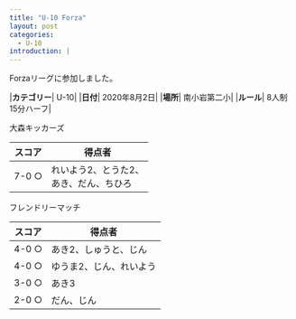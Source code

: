 ```yaml
---
title: "U-10 Forza"
layout: post
categories:
  - U-10
introduction: |
---
```


Forzaリーグに参加しました。  

|**カテゴリー**| U-10|
|**日付**| 2020年8月2日|
|**場所**| 南小岩第二小|
|**ルール**| 8人制15分ハーフ|

大森キッカーズ

|スコア|得点者|
|---|----|
|7-0 ○|れいよう2、とうた2、<br>あき、だん、ちひろ|

フレンドリーマッチ

|スコア|得点者|
|---|----|
|4-0 ○|あき2、しゅうと、じん|
|4-0 ○|ゆうま2、じん、れいよう|
|3-0 ○|あき3|
|2-0 ○|だん、じん|
